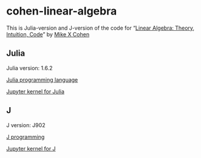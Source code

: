 # cohen-linear-algebra
This is Julia-version and J-version of the code for 
“[Linear Algebra: Theory, Intuition, Code](https://www.amazon.com/Linear-Algebra-Theory-Intuition-Code/dp/9083136604)” by [Mike X Cohen](http://www.mikexcohen.com/)

## Julia
Julia version: 1.6.2

[Julia programming language](https://julialang.org/)

[Jupyter kernel for Julia](https://github.com/JuliaLang/IJulia.jl)


## J
J version: J902

[J programming](https://jsoftware.com/)

[Jupyter kernel for J](https://github.com/martin-saurer/jkernel)
